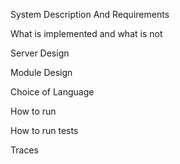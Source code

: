 System Description And Requirements

What is implemented and what is not

Server Design

Module Design

Choice of Language

How to run

How to run tests

Traces
